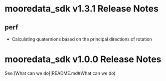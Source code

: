 # mooredata_sdk v1.3.1 Release Notes
## perf
+ Calculating quaternions based on the principal directions of rotation


# mooredata_sdk v1.0.0 Release Notes

See [What can we do](README.md#What can we do)
